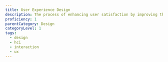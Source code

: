 ```yaml
---
title: User Experience Design
description: The process of enhancing user satisfaction by improving the usability, accessibility, and pleasure provided in the interaction between the user and the product.
proficiency: 1
parentCategory: Design
categoryLevel: 1
tags:
  - design
  - hci
  - interaction
  - ux
---
```

